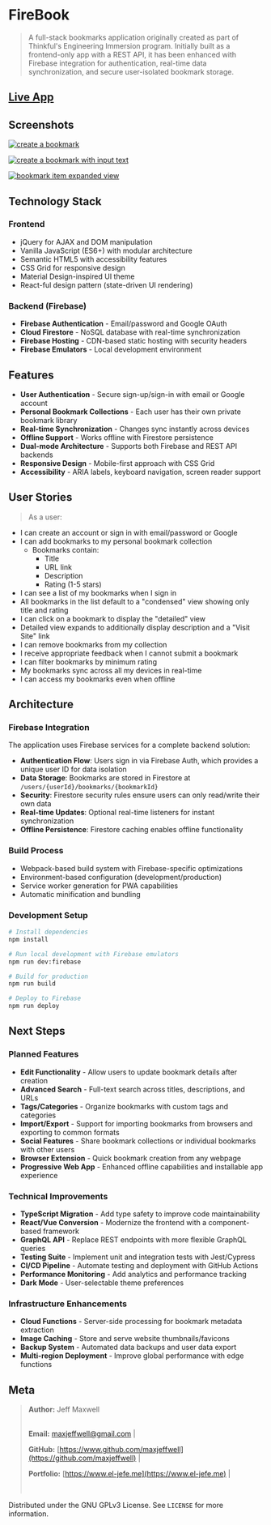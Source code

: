 # FireBook

> A full-stack bookmarks application originally created as part of Thinkful's Engineering Immersion program. Initially built as a frontend-only app with a REST API, it has been enhanced with Firebase integration for authentication, real-time data synchronization, and secure user-isolated bookmark storage.

## [Live App](https://marmoset-c2870.firebaseapp.com)

## Screenshots

[![create a bookmark](https://i.gyazo.com/3ddb4f574a8cea412bb190ecd5ebfcdd.png)](https://gyazo.com/3ddb4f574a8cea412bb190ecd5ebfcdd)

[![create a bookmark with input text](https://i.gyazo.com/d84d9d0e3c66c6a01f3005a9b2f98381.png)](https://gyazo.com/d84d9d0e3c66c6a01f3005a9b2f98381)

[![bookmark item expanded view](https://i.gyazo.com/4a30da6a5ba458ce8f3a30ee641b32a6.png)](https://gyazo.com/4a30da6a5ba458ce8f3a30ee641b32a6)

## Technology Stack

### Frontend
* jQuery for AJAX and DOM manipulation
* Vanilla JavaScript (ES6+) with modular architecture
* Semantic HTML5 with accessibility features
* CSS Grid for responsive design
* Material Design-inspired UI theme
* React-ful design pattern (state-driven UI rendering)

### Backend (Firebase)
* **Firebase Authentication** - Email/password and Google OAuth
* **Cloud Firestore** - NoSQL database with real-time synchronization
* **Firebase Hosting** - CDN-based static hosting with security headers
* **Firebase Emulators** - Local development environment

## Features

* **User Authentication** - Secure sign-up/sign-in with email or Google account
* **Personal Bookmark Collections** - Each user has their own private bookmark library
* **Real-time Synchronization** - Changes sync instantly across devices
* **Offline Support** - Works offline with Firestore persistence
* **Dual-mode Architecture** - Supports both Firebase and REST API backends
* **Responsive Design** - Mobile-first approach with CSS Grid
* **Accessibility** - ARIA labels, keyboard navigation, screen reader support

## User Stories

> As a user:

* I can create an account or sign in with email/password or Google
* I can add bookmarks to my personal bookmark collection
  * Bookmarks contain:
    * Title
    * URL link
    * Description
    * Rating (1-5 stars)
* I can see a list of my bookmarks when I sign in
* All bookmarks in the list default to a "condensed" view showing only title and rating
* I can click on a bookmark to display the "detailed" view
* Detailed view expands to additionally display description and a "Visit Site" link
* I can remove bookmarks from my collection
* I receive appropriate feedback when I cannot submit a bookmark
* I can filter bookmarks by minimum rating
* My bookmarks sync across all my devices in real-time
* I can access my bookmarks even when offline

## Architecture

### Firebase Integration
The application uses Firebase services for a complete backend solution:

* **Authentication Flow**: Users sign in via Firebase Auth, which provides a unique user ID for data isolation
* **Data Storage**: Bookmarks are stored in Firestore at `/users/{userId}/bookmarks/{bookmarkId}`
* **Security**: Firestore security rules ensure users can only read/write their own data
* **Real-time Updates**: Optional real-time listeners for instant synchronization
* **Offline Persistence**: Firestore caching enables offline functionality

### Build Process
* Webpack-based build system with Firebase-specific optimizations
* Environment-based configuration (development/production)
* Service worker generation for PWA capabilities
* Automatic minification and bundling

### Development Setup
```bash
# Install dependencies
npm install

# Run local development with Firebase emulators
npm run dev:firebase

# Build for production
npm run build

# Deploy to Firebase
npm run deploy
```

## Next Steps

### Planned Features
* **Edit Functionality** - Allow users to update bookmark details after creation
* **Advanced Search** - Full-text search across titles, descriptions, and URLs
* **Tags/Categories** - Organize bookmarks with custom tags and categories
* **Import/Export** - Support for importing bookmarks from browsers and exporting to common formats
* **Social Features** - Share bookmark collections or individual bookmarks with other users
* **Browser Extension** - Quick bookmark creation from any webpage
* **Progressive Web App** - Enhanced offline capabilities and installable app experience

### Technical Improvements
* **TypeScript Migration** - Add type safety to improve code maintainability
* **React/Vue Conversion** - Modernize the frontend with a component-based framework
* **GraphQL API** - Replace REST endpoints with more flexible GraphQL queries
* **Testing Suite** - Implement unit and integration tests with Jest/Cypress
* **CI/CD Pipeline** - Automate testing and deployment with GitHub Actions
* **Performance Monitoring** - Add analytics and performance tracking
* **Dark Mode** - User-selectable theme preferences

### Infrastructure Enhancements
* **Cloud Functions** - Server-side processing for bookmark metadata extraction
* **Image Caching** - Store and serve website thumbnails/favicons
* **Backup System** - Automated data backups and user data export
* **Multi-region Deployment** - Improve global performance with edge functions

## Meta
>**Author:** Jeff Maxwell 
>
><br>**Email:** [maxjeffwell@gmail.com](mailto:maxjeffwell@gmail.com) |
>
>**GitHub:** [https://www.github.com/maxjeffwell](https://github.com/maxjeffwell) |
>
>**Portfolio:** [https://www.el-jefe.me](https://www.el-jefe.me) |
>
></br>

Distributed under the GNU GPLv3 License.
    See ``LICENSE`` for more information.

